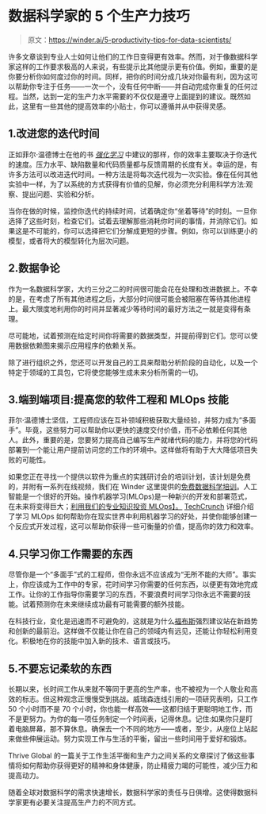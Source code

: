 # 数据科学家的 5 个生产力技巧

> 原文：<https://winder.ai/5-productivity-tips-for-data-scientists/>

许多文章谈到专业人士如何让他们的工作日变得更有效率。然而，对于像数据科学家这样的工作要求极高的人来说，有些提示比其他提示更有价值。例如，重要的是你要分析你如何度过你的时间。同样，把你的时间分成几块对你最有利，因为这可以帮助你专注于任务——一次一个，没有任何中断——并自动完成你重复的任何过程。当然，达到一定的生产力水平需要的不仅仅是遵守上面提到的建议。既然如此，这里有一些其他的提高效率的小贴士，你可以遵循并从中获得灵感。

## 1.改进您的迭代时间

正如菲尔·温德博士在他的书 [*强化学习*](https://rl-book.com) 中建议的那样，你的效率主要取决于你迭代的速度。压力水平、缺陷数量和代码质量都与反馈周期的长度有关。幸运的是，有许多方法可以改进迭代时间。一种方法是将每次迭代视为一次实验。像在任何其他实验中一样，为了以系统的方式获得有价值的见解，你必须充分利用科学方法:观察、提出问题、实验和分析。

当你在做的时候，监控你迭代的持续时间，试着确定你“坐着等待”的时刻。一旦你选择了这些时刻，检查它们。试着去理解那些消耗你时间的事情，并消除它们。如果这是不可能的，你可以选择把它们分解成更短的步骤。例如，你可以训练更小的模型，或者将大的模型转化为层次问题。

## 2.数据争论

作为一名数据科学家，大约三分之二的时间很可能会花在处理和改进数据上。不幸的是，在考虑了所有其他进程之后，大部分时间很可能会被阻塞在等待其他进程上。最大限度地利用你的时间并显著减少等待时间的最好方法之一就是变得有条理。

尽可能地，试着预测在给定时间你将需要的数据类型，并提前得到它们。您可以使用数据依赖图来揭示应用程序的依赖关系。

除了进行组织之外，您还可以开发自己的工具来帮助分析阶段的自动化，以及一个特定于领域的工具包，它将使您能够生成未来分析所需的一切。

## 3.端到端项目:提高您的软件工程和 MLOps 技能

菲尔·温德博士坚信，工程师应该在互补领域积极获取大量经验，并努力成为“多面手”。毕竟，这些努力可以帮助你以更快的速度交付价值，而不必依赖任何其他人。此外，重要的是，您要努力提高自己编写生产就绪代码的能力，并将您的代码部署到一个能让用户提前访问您的工作的环境中。这样做将有助于大大降低项目失败的可能性。

如果您正在寻找一个提供以软件为重点的实践研讨会的培训计划，该计划是免费的，并附有一系列在线视频，我们在 Winder 这里提供的[免费数据科学培训](https://winder.ai/blog/)。人工智能是一个很好的开始。操作机器学习(MLOps)是一种新兴的开发和部署范式，在未来将变得巨大；[利用我们的专业知识投资 MLOps】。](https://winder.ai/services/mlops/mlops-consulting/) [TechCrunch](https://techcrunch.com/sponsor/microsoftazure/why-firms-are-welcoming-mlops-into-the-fold-of-software-development/) 详细介绍了学习 MLOps 如何帮助你在现实世界中利用机器学习的好处，并使你能够创建一个反应式开发过程，这可以帮助你获得一些可衡量的价值，提高你的效力和效率。

## 4.只学习你工作需要的东西

尽管你是一个“多面手”式的工程师，但你永远不应该成为“无所不能的大师”。事实上，你应该成为工作中的专家，花时间学习你需要的任何东西，以便更有效地完成工作。让你的工作指导你需要学习的东西，不要浪费时间学习你永远不需要的技能。试着预测你在未来继续成功最有可能需要的额外技能。

在科技行业，变化是迅速而不可避免的，这就是为什么[福布斯](https://www.forbes.com/sites/bernhardschroeder/2019/04/09/utilize-these-six-steps-to-become-an-expert-and-potentially-accelerate-your-career/#5e7305cb7f12)强烈建议站在新趋势和创新的最前沿。这样做不仅能让你在自己的领域内有远见，还能让你轻松利用变化。积极地在你的技能中加入新的技术、语言或技巧。

## 5.不要忘记柔软的东西

长期以来，长时间工作从来就不等同于更高的生产率，也不被视为一个人敬业和高效的标志。但这种观念正慢慢受到挑战。威瑞森连线引用的一项研究表明，只工作 50 个小时而不是 70 个小时，你也能一样高效——这都归结于更聪明地工作，而不是更努力。为你的每一项任务制定一个时间表，记得休息。记住:如果你只是盯着电脑屏幕，那不算休息。确保去一个不同的地方——或者，至少，从座位上站起来做些伸展运动。努力实现工作与生活的平衡，留出一些时间用于爱好和锻炼。

Thrive Global 的一篇关于工作生活平衡和生产力之间关系的文章探讨了做这些事情将如何帮助你获得更好的精神和身体健康，防止精疲力竭的可能性，减少压力和提高动力。

随着全球对数据科学的需求快速增长，数据科学家的责任与日俱增。这使得数据科学家更有必要关注提高生产力的不同方式。